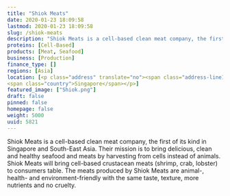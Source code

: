 ```yaml
---
title: "Shiok Meats"
date: 2020-01-23 18:09:58
lastmod: 2020-01-23 18:09:58
slug: /shiok-meats
description: "Shiok Meats is a cell-based clean meat company, the first of its kind in Singapore and South-East Asia. Their mission is to bring delicious, clean and healthy seafood and meats by harvesting from cells instead of animals. Shiok Meats will bring cell-based crustacean meats (shrimp, crab, lobster) to consumers table. The meats produced by Shiok Meats are animal-, health- and environment-friendly with the same taste, texture, more nutrients and no cruelty."
proteins: [Cell-Based]
products: [Meat, Seafood]
business: [Production]
finance_type: []
regions: [Asia]
location: [<p class="address" translate="no"><span class="address-line1">Unnamed Road</span><br>
<span class="country">Singapore</span></p>]
featured_image: ["Shiok.png"]
draft: false
pinned: false
homepage: false
weight: 5000
uuid: 5821
---
```

<p>Shiok Meats is a cell-based clean meat company, the first of its kind in Singapore and South-East Asia. Their mission is to bring delicious, clean and healthy seafood and meats by harvesting from cells instead of animals. Shiok Meats will bring cell-based crustacean meats (shrimp, crab, lobster) to consumers table. The meats produced by Shiok Meats are animal-, health- and environment-friendly with the same taste, texture, more nutrients and no cruelty.</p>

